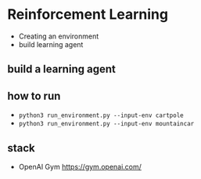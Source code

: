 # Reinforcement Learning
- Creating an environment
- build learning agent


## build a learning agent 



## how to run 
- `python3 run_environment.py --input-env cartpole`
- `python3 run_environment.py --input-env mountaincar`



## stack 
- OpenAI Gym https://gym.openai.com/

